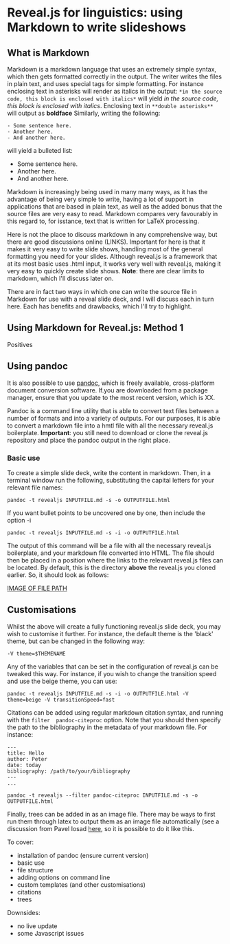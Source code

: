 # Reveal.js for linguistics: using Markdown to write slideshows

## What is Markdown

Markdown is a markdown language that uses an extremely simple syntax, which then gets formatted correctly in the output. 
The writer writes the files in plain text, and uses special tags for simple formatting.
For instance enclosing text in asterisks will render as italics in the output: `*in the source code, this block is enclosed with italics*` will yield *in the source code, this block is enclosed with italics*.
Enclosing text in `**double asterisks**` will output as **boldface**
Similarly, writing the following:

```
- Some sentence here.
- Another here.
- And another here.
```

will yield a bulleted list:

- Some sentence here.
- Another here.
- And another here.

Markdown is increasingly being used in many many ways, as it has the advantage of being very simple to write, having a lot of support in applications that are based in plain text, as well as the added bonus that the source files are very easy to read.
Markdown compares very favourably in this regard to, for isstance, text that is written for LaTeX processing.

Here is not the place to discuss markdown in any comprehensive way, but there are good discussions online (LINKS).
Important for here is that it makes it very easy to write slide shows, handling most of the general formatting you need for your slides.
Although reveal.js is a framework that at its most basic uses .html input, it works very well with reveal.js, making it very easy to quickly create slide shows.
**Note**: there are clear limits to markdown, which I'll discuss later on.

There are in fact two ways in which one can write the source file in Markdown for use with a reveal slide deck, and I will discuss each in turn here.
Each has benefits and drawbacks, which I'll try to highlight.

## Using Markdown for Reveal.js: Method 1

Positives

## Using pandoc

It is also possible to use [pandoc](Https://pandoc.org),  which is freely available, cross-platform document conversion software.
If.you are downloaded from a package manager, ensure that you update to the most recent version, which is XX. 

Pandoc is a command line utility that is able to convert text files between a number of formats and into a variety of outputs. 
For our purposes, it is able to convert a markdown file into a hmtl file with all the necessary reveal.js boilerplate.
**Important**: you still need to download or clone the reveal.js repository and place the pandoc output in the right place.

### Basic use

To create a simple slide deck, write the content in markdown.
Then, in a terminal window run the following, substituting the capital letters for your relevant file names:

```
pandoc -t revealjs INPUTFILE.md -s -o OUTPUTFILE.html
```

If you want bullet points to be uncovered one by one, then include the option -i

```
pandoc -t revealjs INPUTFILE.md -s -i -o OUTPUTFILE.html
```

The output of this command will be a file with all the necessary reveal.js boilerplate, and your markdown file converted into HTML.
The file should then be placed in a position where the links to the relevant reveal.js files can be located.
By default, this is the directory **above** the reveal.js you cloned earlier.
So, it should look as follows:

[IMAGE OF FILE PATH](img)

## Customisations

Whilst the above will create a fully functioning reveal.js slide deck, you may wish to customise it further.
For instance, the default theme is the 'black' theme, but can be changed in the following way:

```
-V theme=$THEMENAME
```

Any of the variables that can be set in the configuration of reveal.js can be tweaked this way. 
For instance, if you wish to change the transition speed and use the beige theme, you can use:

```
pandoc -t revealjs INPUTFILE.md -s -i -o OUTPUTFILE.html -V theme=beige -V transitionSpeed=fast
```

Citations can be added using regular markdown citation syntax, and running with the `filter  pandoc-citeproc` option.
Note that you should then specify the path to the bibliography in the metadata of your markdown file.
For instance:

```
---
title: Hello
author: Peter
date: today
bibliography: /path/to/your/bibliography
---
...
```

```
pandoc -t revealjs --filter pandoc-citeproc INPUTFILE.md -s -o OUTPUTFILE.html
```

Finally, trees can be added in as an image file.
There may be ways to first run them through latex to output them as an image file automatically (see a discussion from Pavel Iosad [here](https://www.anghyflawn.net/blog/2014/teaching-slides-with-pandoc-and-reveal-js/), so it is possible to do it like this.


To cover:
- installation of pandoc (ensure current version)
- basic use
- file structure
- adding options on command line
- custom templates (and other customisations)
- citations
- trees

Downsides:
- no live update
- some Javascript issues